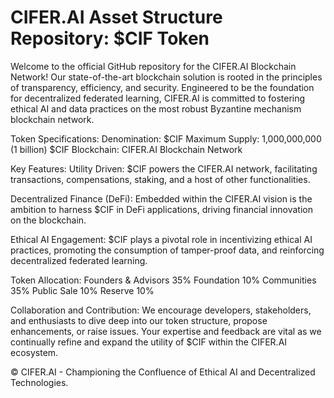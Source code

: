 # CIFER.AI Asset Structure Repository: $CIF Token

Welcome to the official GitHub repository for the CIFER.AI Blockchain Network! Our state-of-the-art blockchain solution is rooted in the principles of transparency, efficiency, and security. Engineered to be the foundation for decentralized federated learning, CIFER.AI is committed to fostering ethical AI and data practices on the most robust Byzantine mechanism blockchain network.

Token Specifications:
Denomination: $CIF
Maximum Supply: 1,000,000,000 (1 billion) $CIF
Blockchain: CIFER.AI Blockchain Network


Key Features:
Utility Driven: 
$CIF powers the CIFER.AI network, facilitating transactions, compensations, staking, and a host of other functionalities.

Decentralized Finance (DeFi): 
Embedded within the CIFER.AI vision is the ambition to harness $CIF in DeFi applications, driving financial innovation on the blockchain.

Ethical AI Engagement: 
$CIF plays a pivotal role in incentivizing ethical AI practices, promoting the consumption of tamper-proof data, and reinforcing decentralized federated learning.

Token Allocation:
Founders & Advisors 35%
Foundation 10%
Communities 35%
Public Sale 10%
Reserve 10%

Collaboration and Contribution:
We encourage developers, stakeholders, and enthusiasts to dive deep into our token structure, propose enhancements, or raise issues. Your expertise and feedback are vital as we continually refine and expand the utility of $CIF within the CIFER.AI ecosystem.

© CIFER.AI - Championing the Confluence of Ethical AI and Decentralized Technologies.

